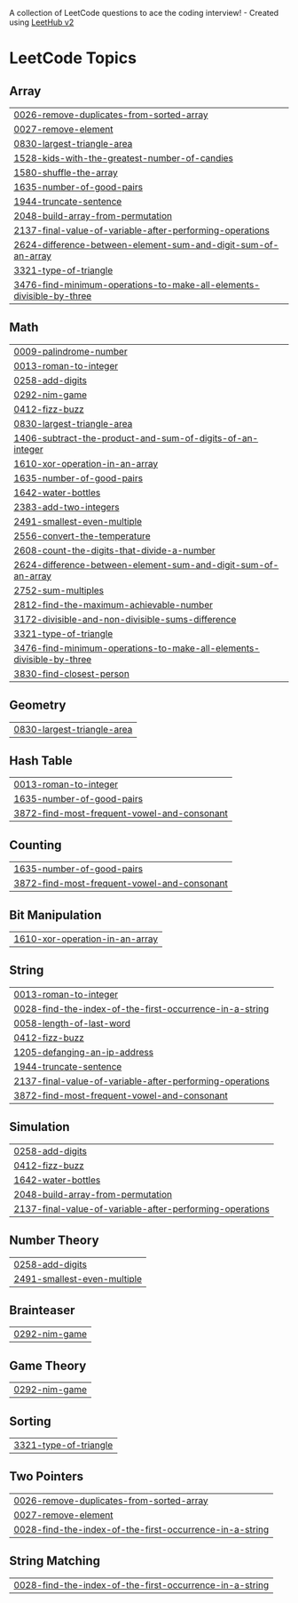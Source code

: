 A collection of LeetCode questions to ace the coding interview! - Created using [LeetHub v2](https://github.com/arunbhardwaj/LeetHub-2.0)
<!---LeetCode Topics Start-->
# LeetCode Topics
## Array
|  |
| ------- |
| [0026-remove-duplicates-from-sorted-array](https://github.com/thasneem04/LeetCode/tree/master/0026-remove-duplicates-from-sorted-array) |
| [0027-remove-element](https://github.com/thasneem04/LeetCode/tree/master/0027-remove-element) |
| [0830-largest-triangle-area](https://github.com/thasneem04/LeetCode/tree/master/0830-largest-triangle-area) |
| [1528-kids-with-the-greatest-number-of-candies](https://github.com/thasneem04/LeetCode/tree/master/1528-kids-with-the-greatest-number-of-candies) |
| [1580-shuffle-the-array](https://github.com/thasneem04/LeetCode/tree/master/1580-shuffle-the-array) |
| [1635-number-of-good-pairs](https://github.com/thasneem04/LeetCode/tree/master/1635-number-of-good-pairs) |
| [1944-truncate-sentence](https://github.com/thasneem04/LeetCode/tree/master/1944-truncate-sentence) |
| [2048-build-array-from-permutation](https://github.com/thasneem04/LeetCode/tree/master/2048-build-array-from-permutation) |
| [2137-final-value-of-variable-after-performing-operations](https://github.com/thasneem04/LeetCode/tree/master/2137-final-value-of-variable-after-performing-operations) |
| [2624-difference-between-element-sum-and-digit-sum-of-an-array](https://github.com/thasneem04/LeetCode/tree/master/2624-difference-between-element-sum-and-digit-sum-of-an-array) |
| [3321-type-of-triangle](https://github.com/thasneem04/LeetCode/tree/master/3321-type-of-triangle) |
| [3476-find-minimum-operations-to-make-all-elements-divisible-by-three](https://github.com/thasneem04/LeetCode/tree/master/3476-find-minimum-operations-to-make-all-elements-divisible-by-three) |
## Math
|  |
| ------- |
| [0009-palindrome-number](https://github.com/thasneem04/LeetCode/tree/master/0009-palindrome-number) |
| [0013-roman-to-integer](https://github.com/thasneem04/LeetCode/tree/master/0013-roman-to-integer) |
| [0258-add-digits](https://github.com/thasneem04/LeetCode/tree/master/0258-add-digits) |
| [0292-nim-game](https://github.com/thasneem04/LeetCode/tree/master/0292-nim-game) |
| [0412-fizz-buzz](https://github.com/thasneem04/LeetCode/tree/master/0412-fizz-buzz) |
| [0830-largest-triangle-area](https://github.com/thasneem04/LeetCode/tree/master/0830-largest-triangle-area) |
| [1406-subtract-the-product-and-sum-of-digits-of-an-integer](https://github.com/thasneem04/LeetCode/tree/master/1406-subtract-the-product-and-sum-of-digits-of-an-integer) |
| [1610-xor-operation-in-an-array](https://github.com/thasneem04/LeetCode/tree/master/1610-xor-operation-in-an-array) |
| [1635-number-of-good-pairs](https://github.com/thasneem04/LeetCode/tree/master/1635-number-of-good-pairs) |
| [1642-water-bottles](https://github.com/thasneem04/LeetCode/tree/master/1642-water-bottles) |
| [2383-add-two-integers](https://github.com/thasneem04/LeetCode/tree/master/2383-add-two-integers) |
| [2491-smallest-even-multiple](https://github.com/thasneem04/LeetCode/tree/master/2491-smallest-even-multiple) |
| [2556-convert-the-temperature](https://github.com/thasneem04/LeetCode/tree/master/2556-convert-the-temperature) |
| [2608-count-the-digits-that-divide-a-number](https://github.com/thasneem04/LeetCode/tree/master/2608-count-the-digits-that-divide-a-number) |
| [2624-difference-between-element-sum-and-digit-sum-of-an-array](https://github.com/thasneem04/LeetCode/tree/master/2624-difference-between-element-sum-and-digit-sum-of-an-array) |
| [2752-sum-multiples](https://github.com/thasneem04/LeetCode/tree/master/2752-sum-multiples) |
| [2812-find-the-maximum-achievable-number](https://github.com/thasneem04/LeetCode/tree/master/2812-find-the-maximum-achievable-number) |
| [3172-divisible-and-non-divisible-sums-difference](https://github.com/thasneem04/LeetCode/tree/master/3172-divisible-and-non-divisible-sums-difference) |
| [3321-type-of-triangle](https://github.com/thasneem04/LeetCode/tree/master/3321-type-of-triangle) |
| [3476-find-minimum-operations-to-make-all-elements-divisible-by-three](https://github.com/thasneem04/LeetCode/tree/master/3476-find-minimum-operations-to-make-all-elements-divisible-by-three) |
| [3830-find-closest-person](https://github.com/thasneem04/LeetCode/tree/master/3830-find-closest-person) |
## Geometry
|  |
| ------- |
| [0830-largest-triangle-area](https://github.com/thasneem04/LeetCode/tree/master/0830-largest-triangle-area) |
## Hash Table
|  |
| ------- |
| [0013-roman-to-integer](https://github.com/thasneem04/LeetCode/tree/master/0013-roman-to-integer) |
| [1635-number-of-good-pairs](https://github.com/thasneem04/LeetCode/tree/master/1635-number-of-good-pairs) |
| [3872-find-most-frequent-vowel-and-consonant](https://github.com/thasneem04/LeetCode/tree/master/3872-find-most-frequent-vowel-and-consonant) |
## Counting
|  |
| ------- |
| [1635-number-of-good-pairs](https://github.com/thasneem04/LeetCode/tree/master/1635-number-of-good-pairs) |
| [3872-find-most-frequent-vowel-and-consonant](https://github.com/thasneem04/LeetCode/tree/master/3872-find-most-frequent-vowel-and-consonant) |
## Bit Manipulation
|  |
| ------- |
| [1610-xor-operation-in-an-array](https://github.com/thasneem04/LeetCode/tree/master/1610-xor-operation-in-an-array) |
## String
|  |
| ------- |
| [0013-roman-to-integer](https://github.com/thasneem04/LeetCode/tree/master/0013-roman-to-integer) |
| [0028-find-the-index-of-the-first-occurrence-in-a-string](https://github.com/thasneem04/LeetCode/tree/master/0028-find-the-index-of-the-first-occurrence-in-a-string) |
| [0058-length-of-last-word](https://github.com/thasneem04/LeetCode/tree/master/0058-length-of-last-word) |
| [0412-fizz-buzz](https://github.com/thasneem04/LeetCode/tree/master/0412-fizz-buzz) |
| [1205-defanging-an-ip-address](https://github.com/thasneem04/LeetCode/tree/master/1205-defanging-an-ip-address) |
| [1944-truncate-sentence](https://github.com/thasneem04/LeetCode/tree/master/1944-truncate-sentence) |
| [2137-final-value-of-variable-after-performing-operations](https://github.com/thasneem04/LeetCode/tree/master/2137-final-value-of-variable-after-performing-operations) |
| [3872-find-most-frequent-vowel-and-consonant](https://github.com/thasneem04/LeetCode/tree/master/3872-find-most-frequent-vowel-and-consonant) |
## Simulation
|  |
| ------- |
| [0258-add-digits](https://github.com/thasneem04/LeetCode/tree/master/0258-add-digits) |
| [0412-fizz-buzz](https://github.com/thasneem04/LeetCode/tree/master/0412-fizz-buzz) |
| [1642-water-bottles](https://github.com/thasneem04/LeetCode/tree/master/1642-water-bottles) |
| [2048-build-array-from-permutation](https://github.com/thasneem04/LeetCode/tree/master/2048-build-array-from-permutation) |
| [2137-final-value-of-variable-after-performing-operations](https://github.com/thasneem04/LeetCode/tree/master/2137-final-value-of-variable-after-performing-operations) |
## Number Theory
|  |
| ------- |
| [0258-add-digits](https://github.com/thasneem04/LeetCode/tree/master/0258-add-digits) |
| [2491-smallest-even-multiple](https://github.com/thasneem04/LeetCode/tree/master/2491-smallest-even-multiple) |
## Brainteaser
|  |
| ------- |
| [0292-nim-game](https://github.com/thasneem04/LeetCode/tree/master/0292-nim-game) |
## Game Theory
|  |
| ------- |
| [0292-nim-game](https://github.com/thasneem04/LeetCode/tree/master/0292-nim-game) |
## Sorting
|  |
| ------- |
| [3321-type-of-triangle](https://github.com/thasneem04/LeetCode/tree/master/3321-type-of-triangle) |
## Two Pointers
|  |
| ------- |
| [0026-remove-duplicates-from-sorted-array](https://github.com/thasneem04/LeetCode/tree/master/0026-remove-duplicates-from-sorted-array) |
| [0027-remove-element](https://github.com/thasneem04/LeetCode/tree/master/0027-remove-element) |
| [0028-find-the-index-of-the-first-occurrence-in-a-string](https://github.com/thasneem04/LeetCode/tree/master/0028-find-the-index-of-the-first-occurrence-in-a-string) |
## String Matching
|  |
| ------- |
| [0028-find-the-index-of-the-first-occurrence-in-a-string](https://github.com/thasneem04/LeetCode/tree/master/0028-find-the-index-of-the-first-occurrence-in-a-string) |
<!---LeetCode Topics End-->